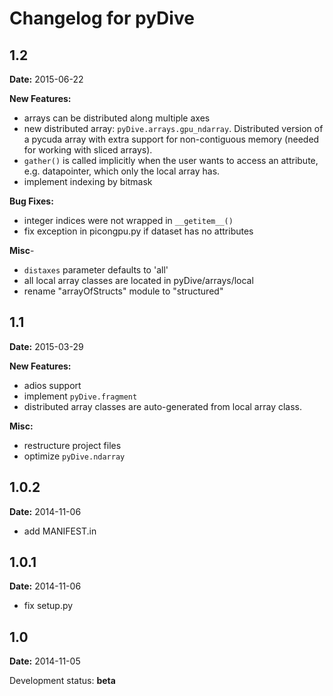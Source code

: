 Changelog for pyDive
====================

1.2
---
**Date:** 2015-06-22

**New Features:**
 - arrays can be distributed along multiple axes
 - new distributed array: `pyDive.arrays.gpu_ndarray`. Distributed version of a pycuda array with extra support
   for non-contiguous memory (needed for working with sliced arrays).
 - `gather()` is called implicitly when the user wants to access an attribute, e.g. datapointer, which only
   the local array has.
 - implement indexing by bitmask

**Bug Fixes:**
 - integer indices were not wrapped in `__getitem__()`
 - fix exception in picongpu.py if dataset has no attributes

**Misc**-
 - `distaxes` parameter defaults to 'all'
 - all local array classes are located in pyDive/arrays/local
 - rename "arrayOfStructs" module to "structured"

1.1
---
**Date:** 2015-03-29

**New Features:**
 - adios support
 - implement `pyDive.fragment`
 - distributed array classes are auto-generated from local array class.

**Misc:**
 - restructure project files
 - optimize `pyDive.ndarray`

1.0.2
-----
**Date:** 2014-11-06

 - add MANIFEST.in

1.0.1
-----
**Date:** 2014-11-06

 - fix setup.py

1.0
---
**Date:** 2014-11-05

Development status: **beta**
